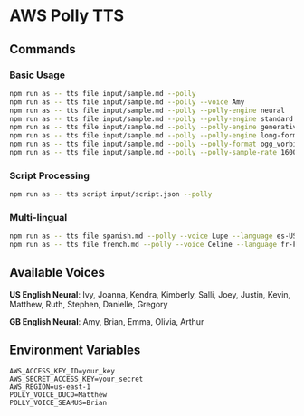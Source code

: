 # AWS Polly TTS

## Commands

### Basic Usage
```bash
npm run as -- tts file input/sample.md --polly
npm run as -- tts file input/sample.md --polly --voice Amy
npm run as -- tts file input/sample.md --polly --polly-engine neural
npm run as -- tts file input/sample.md --polly --polly-engine standard
npm run as -- tts file input/sample.md --polly --polly-engine generative
npm run as -- tts file input/sample.md --polly --polly-engine long-form --voice Gregory
npm run as -- tts file input/sample.md --polly --polly-format ogg_vorbis
npm run as -- tts file input/sample.md --polly --polly-sample-rate 16000
```

### Script Processing
```bash
npm run as -- tts script input/script.json --polly
```

### Multi-lingual
```bash
npm run as -- tts file spanish.md --polly --voice Lupe --language es-US
npm run as -- tts file french.md --polly --voice Celine --language fr-FR
```

## Available Voices

**US English Neural**: Ivy, Joanna, Kendra, Kimberly, Salli, Joey, Justin, Kevin, Matthew, Ruth, Stephen, Danielle, Gregory

**GB English Neural**: Amy, Brian, Emma, Olivia, Arthur

## Environment Variables
```env
AWS_ACCESS_KEY_ID=your_key
AWS_SECRET_ACCESS_KEY=your_secret
AWS_REGION=us-east-1
POLLY_VOICE_DUCO=Matthew
POLLY_VOICE_SEAMUS=Brian
```